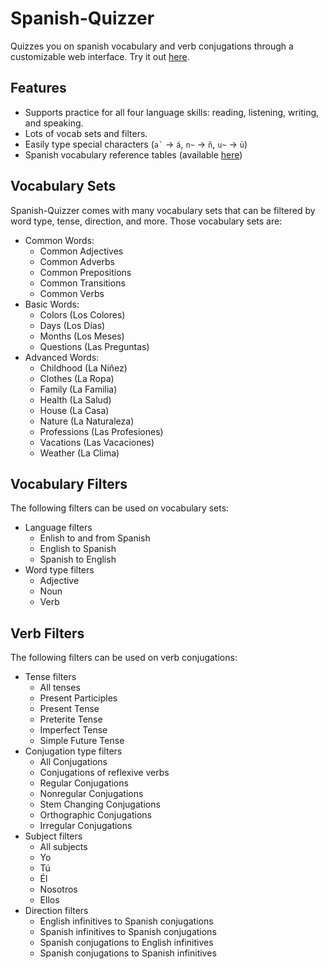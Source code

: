 # Spanish-Quizzer
Quizzes you on spanish vocabulary and verb conjugations through a customizable web interface.
Try it out [here](https://ashermorgan.github.io/Spanish-Quizzer/).

## Features
- Supports practice for all four language skills: reading, listening, writing, and speaking.
- Lots of vocab sets and filters.
- Easily type special characters (``` a` ``` → `á`, `n~` → `ñ`, `u~` → `ü`)
- Spanish vocabulary reference tables (available [here](https://ashermorgan.github.io/Spanish-Quizzer/reference.html))

## Vocabulary Sets
Spanish-Quizzer comes with many vocabulary sets that can be filtered by word type, tense, direction, and more. Those vocabulary sets are:
- Common Words:
    - Common Adjectives
    - Common Adverbs
    - Common Prepositions
    - Common Transitions
    - Common Verbs
- Basic Words:
    - Colors (Los Colores)
    - Days (Los Días)
    - Months (Los Meses)
    - Questions (Las Preguntas)
- Advanced Words:
    - Childhood (La Niñez)
    - Clothes (La Ropa)
    - Family (La Familia)
    - Health (La Salud)
    - House (La Casa)
    - Nature (La Naturaleza)
    - Professions (Las Profesiones)
    - Vacations (Las Vacaciones)
    - Weather (La Clima)

## Vocabulary Filters
The following filters can be used on vocabulary sets:
- Language filters
  - Enlish to and from Spanish
  - English to Spanish
  - Spanish to English
- Word type filters
  - Adjective
  - Noun
  - Verb

## Verb Filters
The following filters can be used on verb conjugations:
- Tense filters
  - All tenses
  - Present Participles
  - Present Tense
  - Preterite Tense
  - Imperfect Tense
  - Simple Future Tense
- Conjugation type filters
  - All Conjugations
  - Conjugations of reflexive verbs
  - Regular Conjugations
  - Nonregular Conjugations
  - Stem Changing Conjugations
  - Orthographic Conjugations
  - Irregular Conjugations
- Subject filters
  - All subjects
  - Yo
  - Tú
  - Él
  - Nosotros
  - Ellos
- Direction filters
  - English infinitives to Spanish conjugations
  - Spanish infinitives to Spanish conjugations
  - Spanish conjugations to English infinitives
  - Spanish conjugations to Spanish infinitives
